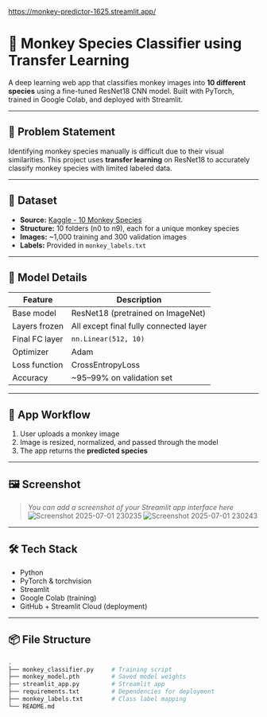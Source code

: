 https://monkey-predictor-1625.streamlit.app/

# 🐒 Monkey Species Classifier using Transfer Learning

A deep learning web app that classifies monkey images into **10 different species** using a fine-tuned ResNet18 CNN model. Built with PyTorch, trained in Google Colab, and deployed with Streamlit.

---

## 📌 Problem Statement

Identifying monkey species manually is difficult due to their visual similarities. This project uses **transfer learning** on ResNet18 to accurately classify monkey species with limited labeled data.

---

## 📁 Dataset

- **Source:** [Kaggle - 10 Monkey Species](https://www.kaggle.com/datasets/slothkong/10-monkey-species)
- **Structure:** 10 folders (n0 to n9), each for a unique monkey species
- **Images:** ~1,000 training and 300 validation images
- **Labels:** Provided in `monkey_labels.txt`

---

## 🧠 Model Details

| Feature | Description |
|--------|-------------|
| Base model | ResNet18 (pretrained on ImageNet) |
| Layers frozen | All except final fully connected layer |
| Final FC layer | `nn.Linear(512, 10)` |
| Optimizer | Adam |
| Loss function | CrossEntropyLoss |
| Accuracy | ~95–99% on validation set |

---

## 🚀 App Workflow

1. User uploads a monkey image
2. Image is resized, normalized, and passed through the model
3. The app returns the **predicted species**

---

## 🖼️ Screenshot

> _You can add a screenshot of your Streamlit app interface here_
> ![Screenshot 2025-07-01 230235](https://github.com/user-attachments/assets/e2ea764a-942e-4ed5-a4b3-527f113406f8)
![Screenshot 2025-07-01 230243](https://github.com/user-attachments/assets/8ea0128b-ca24-4ea0-a627-fdb419dada02)


---

## 🛠️ Tech Stack

- Python
- PyTorch & torchvision
- Streamlit
- Google Colab (training)
- GitHub + Streamlit Cloud (deployment)

---

## 📦 File Structure

```bash
.
├── monkey_classifier.py     # Training script
├── monkey_model.pth         # Saved model weights
├── streamlit_app.py         # Streamlit app
├── requirements.txt         # Dependencies for deployment
├── monkey_labels.txt        # Class label mapping
└── README.md
